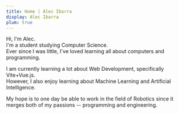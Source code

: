 ```yaml
---
title: Home | Alec Ibarra
display: Alec Ibarra
plum: true
---
```


Hi, I'm <span class="fw-900">Alec</span>.<br>
I'm a student studying <span class="fw-900">Computer Science</span>.<br>
Ever since I was little, I've loved learning all about computers and programming.<br>

I am currently learning a lot about <span class="fw-900">Web Development</span>, specifically <span class="fw-900">Vite+Vue.js</span>.<br>
However, I also enjoy learning about <span class="fw-900">Machine Learning</span> and <span class="fw-900">Artificial Intelligence</span>.<br>

My hope is to one day be able to work in the field of <span class="fw-900">Robotics</span> since it merges both of my passions -- programming and engineering.
